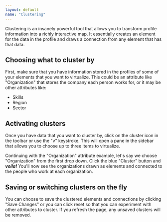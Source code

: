 ```yaml
---
layout: default
name: "Clustering"
---
```


Clustering is an insanely powerful tool that allows you to transform profile information into a richly interactive map. It essentially creates an element for the data in the profile and draws a connection from any element that has that data.

## Choosing what to cluster by

First, make sure that you have information stored in the profiles of some of your elements that you want to virtualize. This could be an attribute like "Organization" that stores the company each person works for, or it may be other attributes like:

* Skills
* Region
* Sector

## Activating clusters

Once you have data that you want to cluster by, click on the cluster icon in the toolbar or use the "v" keystroke. This will open a pane in the sidebar that allows you to choose up to three items to virtualize.

Continuing with the "Organization" attribute example, let's say we choose "Organization" from the first drop down. Click the blue "Cluster" button and ***voila!*** You'll now see the organizations drawn as elements and connected to the people who work at each organization.

## Saving or switching clusters on the fly

You can choose to save the clustered elements and connections by clicking "Save Changes" or you can click reset so that you can experiment with other attributes to cluster. If you refresh the page, any unsaved clusters will be removed.
